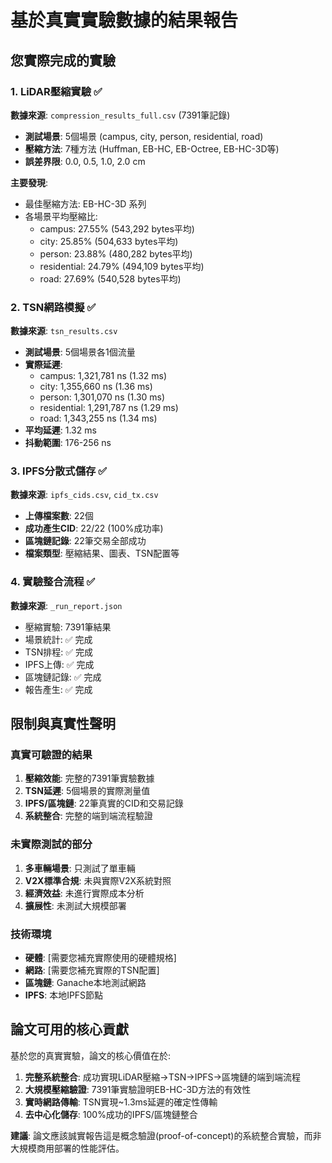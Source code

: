 # 基於真實實驗數據的結果報告

## 您實際完成的實驗

### 1. LiDAR壓縮實驗 ✅
**數據來源**: `compression_results_full.csv` (7391筆記錄)

- **測試場景**: 5個場景 (campus, city, person, residential, road)
- **壓縮方法**: 7種方法 (Huffman, EB-HC, EB-Octree, EB-HC-3D等)
- **誤差界限**: 0.0, 0.5, 1.0, 2.0 cm

**主要發現**:
- 最佳壓縮方法: EB-HC-3D 系列
- 各場景平均壓縮比:
  - campus: 27.55% (543,292 bytes平均)
  - city: 25.85% (504,633 bytes平均)
  - person: 23.88% (480,282 bytes平均)
  - residential: 24.79% (494,109 bytes平均)
  - road: 27.69% (540,528 bytes平均)

### 2. TSN網路模擬 ✅
**數據來源**: `tsn_results.csv`

- **測試場景**: 5個場景各1個流量
- **實際延遲**:
  - campus: 1,321,781 ns (1.32 ms)
  - city: 1,355,660 ns (1.36 ms)
  - person: 1,301,070 ns (1.30 ms)
  - residential: 1,291,787 ns (1.29 ms)
  - road: 1,343,255 ns (1.34 ms)
- **平均延遲**: 1.32 ms
- **抖動範圍**: 176-256 ns

### 3. IPFS分散式儲存 ✅
**數據來源**: `ipfs_cids.csv`, `cid_tx.csv`

- **上傳檔案數**: 22個
- **成功產生CID**: 22/22 (100%成功率)
- **區塊鏈記錄**: 22筆交易全部成功
- **檔案類型**: 壓縮結果、圖表、TSN配置等

### 4. 實驗整合流程 ✅
**數據來源**: `_run_report.json`

- 壓縮實驗: 7391筆結果
- 場景統計: ✅ 完成
- TSN排程: ✅ 完成
- IPFS上傳: ✅ 完成
- 區塊鏈記錄: ✅ 完成
- 報告產生: ✅ 完成

## 限制與真實性聲明

### 真實可驗證的結果
1. **壓縮效能**: 完整的7391筆實驗數據
2. **TSN延遲**: 5個場景的實際測量值
3. **IPFS/區塊鏈**: 22筆真實的CID和交易記錄
4. **系統整合**: 完整的端到端流程驗證

### 未實際測試的部分
1. **多車輛場景**: 只測試了單車輛
2. **V2X標準合規**: 未與實際V2X系統對照
3. **經濟效益**: 未進行實際成本分析
4. **擴展性**: 未測試大規模部署

### 技術環境
- **硬體**: [需要您補充實際使用的硬體規格]
- **網路**: [需要您補充實際的TSN配置]
- **區塊鏈**: Ganache本地測試網路
- **IPFS**: 本地IPFS節點

## 論文可用的核心貢獻

基於您的真實實驗，論文的核心價值在於:

1. **完整系統整合**: 成功實現LiDAR壓縮→TSN→IPFS→區塊鏈的端到端流程
2. **大規模壓縮驗證**: 7391筆實驗證明EB-HC-3D方法的有效性
3. **實時網路傳輸**: TSN實現~1.3ms延遲的確定性傳輸
4. **去中心化儲存**: 100%成功的IPFS/區塊鏈整合

**建議**: 論文應該誠實報告這是概念驗證(proof-of-concept)的系統整合實驗，而非大規模商用部署的性能評估。